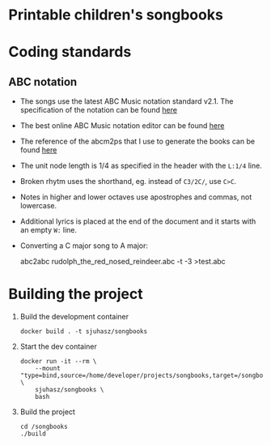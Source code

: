 # Printable children's songbooks

# Coding standards

## ABC notation
- The songs use the latest ABC Music notation standard v2.1. The specification
  of the notation can be found
  [here](http://abcnotation.com/wiki/abc:standard:v2.1)

- The best online ABC Music notation editor can be found
  [here](https://www.abcjs.net/abcjs-editor.html)

- The reference of the abcm2ps that I use to generate the books can be found
  [here](http://moinejf.free.fr/)
  
- The unit node length is 1/4 as specified in the header with the `L:1/4` line.

- Broken rhytm uses the shorthand, eg. instead of `C3/2C/`, use `C>C`.

- Notes in higher and lower octaves use apostrophes and commas, not lowercase.

- Additional lyrics is placed at the end of the document and it starts with
  an empty `W:` line.

- Converting a C major song to A major:

  abc2abc rudolph_the_red_nosed_reindeer.abc -t -3 >test.abc

# Building the project

1. Build the development container

   ```shell
   docker build . -t sjuhasz/songbooks
   ```

2. Start the dev container

   ```shell
   docker run -it --rm \
       --mount "type=bind,source=/home/developer/projects/songbooks,target=/songbooks" \
       sjuhasz/songbooks \
       bash
   ```
3. Build the project
   ```shell
   cd /songbooks
   ./build
   ```
  